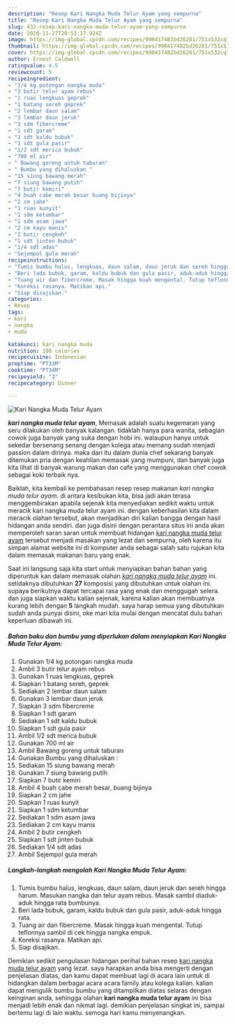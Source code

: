 ```yaml
---
description: "Resep Kari Nangka Muda Telur Ayam yang sempurna"
title: "Resep Kari Nangka Muda Telur Ayam yang sempurna"
slug: 432-resep-kari-nangka-muda-telur-ayam-yang-sempurna
date: 2020-11-27T20:53:17.924Z
image: https://img-global.cpcdn.com/recipes/990417482bd26281/751x532cq70/kari-nangka-muda-telur-ayam-foto-resep-utama.jpg
thumbnail: https://img-global.cpcdn.com/recipes/990417482bd26281/751x532cq70/kari-nangka-muda-telur-ayam-foto-resep-utama.jpg
cover: https://img-global.cpcdn.com/recipes/990417482bd26281/751x532cq70/kari-nangka-muda-telur-ayam-foto-resep-utama.jpg
author: Ernest Caldwell
ratingvalue: 4.5
reviewcount: 5
recipeingredient:
- "1/4 kg potongan nangka muda"
- "3 butir telur ayam rebus"
- "1 ruas lengkuas geprek"
- "1 batang sereh geprek"
- "2 lembar daun salam"
- "3 lembar daun jeruk"
- "3 sdm fibercreme"
- "1 sdt garam"
- "1 sdt kaldu bubuk"
- "1 sdt gula pasir"
- "1/2 sdt merica bubuk"
- "700 ml air"
- " Bawang goreng untuk taburan"
- " Bumbu yang dihaluskan "
- "15 siung bawang merah"
- "7 siung bawang putih"
- "7 butir kemiri"
- "4 buah cabe merah besar buang bijinya"
- "2 cm jahe"
- "1 ruas kunyit"
- "1 sdm ketumbar"
- "1 sdm asam jawa"
- "2 cm kayu manis"
- "2 butir cengkeh"
- "1 sdt jinten bubuk"
- "1/4 sdt adas"
- "Sejempol gula merah"
recipeinstructions:
- "Tumis bumbu halus, lengkuas, daun salam, daun jeruk dan sereh hingga harum. Masukan nangka dan telur ayam rebus. Masak sambil diaduk-aduk hingga rata bumbunya."
- "Beri lada bubuk, garam, kaldu bubuk dan gula pasir, aduk-aduk hingga rata."
- "Tuang air dan fibercreme. Masak hingga kuah mengental. Tutup teflonnya sambil di cek hingga nangka empuk."
- "Koreksi rasanya. Matikan api."
- "Siap disajikan."
categories:
- Resep
tags:
- kari
- nangka
- muda

katakunci: kari nangka muda 
nutrition: 198 calories
recipecuisine: Indonesian
preptime: "PT33M"
cooktime: "PT34M"
recipeyield: "3"
recipecategory: Dinner

---
```



![Kari Nangka Muda Telur Ayam](https://img-global.cpcdn.com/recipes/990417482bd26281/751x532cq70/kari-nangka-muda-telur-ayam-foto-resep-utama.jpg)

<b><i>kari nangka muda telur ayam</i></b>, Memasak adalah suatu kegemaran yang seru dilakukan oleh banyak kalangan. tidaklah hanya para wanita, sebagian cowok juga banyak yang suka dengan hobi ini. walaupun hanya untuk sekedar bersenang senang dengan kolega atau memang sudah menjadi passion dalam dirinya. maka dari itu dalam dunia chef sekarang banyak ditemukan pria dengan keahlian memasak yang mumpuni, dan banyak juga kita lihat di banyak warung makan dan cafe yang menggunakan chef cowok sebagai koki terbaik nya.

Baiklah, kita kembali ke pembahasan resep resep makanan <i>kari nangka muda telur ayam</i>. di antara kesibukan kita, bisa jadi akan terasa menggembirakan apabila sejenak kita menyediakan sedikit waktu untuk meracik kari nangka muda telur ayam ini. dengan keberhasilan kita dalam meracik olahan tersebut, akan menjadikan diri kalian bangga dengan hasil hidangan anda sendiri. dan juga disini dengan perantara situs ini anda akan memperoleh saran saran untuk membuat hidangan <u>kari nangka muda telur ayam</u> tersebut menjadi masakan yang lezat dan sempurna, oleh karena itu simpan alamat website ini di komputer anda sebagai salah satu rujukan kita dalam memasak makanan baru yang enak.




Saat ini langsung saja kita start untuk menyiapkan bahan bahan yang diperuntuk kan dalam memasak olahan <u><i>kari nangka muda telur ayam</i></u> ini. setidaknya dibutuhkan <b>27</b> komposisi yang dibutuhkan untuk olahan ini. supaya berikutnya dapat tercapai rasa yang enak dan menggugah selera. dan juga siapkan waktu kalian sejenak, karena kalian akan membuatnya kurang lebih dengan <b>5</b> langkah mudah. saya harap semua yang dibutuhkan sudah anda punyai disini, oke mari kita mulai dengan mencatat dulu bahan keperluan dibawah ini.

<!--inarticleads1-->

##### Bahan baku dan bumbu yang diperlukan dalam menyiapkan Kari Nangka Muda Telur Ayam:

1. Gunakan 1/4 kg potongan nangka muda
1. Ambil 3 butir telur ayam rebus
1. Gunakan 1 ruas lengkuas, geprek
1. Siapkan 1 batang sereh, geprek
1. Sediakan 2 lembar daun salam
1. Gunakan 3 lembar daun jeruk
1. Siapkan 3 sdm fibercreme
1. Siapkan 1 sdt garam
1. Sediakan 1 sdt kaldu bubuk
1. Siapkan 1 sdt gula pasir
1. Ambil 1/2 sdt merica bubuk
1. Gunakan 700 ml air
1. Ambil  Bawang goreng untuk taburan
1. Gunakan  Bumbu yang dihaluskan :
1. Sediakan 15 siung bawang merah
1. Gunakan 7 siung bawang putih
1. Siapkan 7 butir kemiri
1. Ambil 4 buah cabe merah besar, buang bijinya
1. Siapkan 2 cm jahe
1. Siapkan 1 ruas kunyit
1. Siapkan 1 sdm ketumbar
1. Sediakan 1 sdm asam jawa
1. Sediakan 2 cm kayu manis
1. Ambil 2 butir cengkeh
1. Siapkan 1 sdt jinten bubuk
1. Sediakan 1/4 sdt adas
1. Ambil Sejempol gula merah




<!--inarticleads2-->

##### Langkah-langkah mengolah Kari Nangka Muda Telur Ayam:

1. Tumis bumbu halus, lengkuas, daun salam, daun jeruk dan sereh hingga harum. Masukan nangka dan telur ayam rebus. Masak sambil diaduk-aduk hingga rata bumbunya.
1. Beri lada bubuk, garam, kaldu bubuk dan gula pasir, aduk-aduk hingga rata.
1. Tuang air dan fibercreme. Masak hingga kuah mengental. Tutup teflonnya sambil di cek hingga nangka empuk.
1. Koreksi rasanya. Matikan api.
1. Siap disajikan.




Demikian sedikit pengulasan hidangan perihal bahan resep <u>kari nangka muda telur ayam</u> yang lezat. saya harapkan anda bisa mengerti dengan penjelasan diatas, dan kamu dapat membuat lagi di acara lain untuk di hidangkan dalam berbagai acara acara family atau kolega kalian. kalian dapat mengulik bumbu bumbu yang ditampilkan diatas selaras dengan keinginan anda, sehingga olahan <b>kari nangka muda telur ayam</b> ini bisa menjadi lebih enak dan nikmat lagi. demikian penjelasan singkat ini, sampai bertemu lagi di lain waktu. semoga hari kamu menyenangkan.
